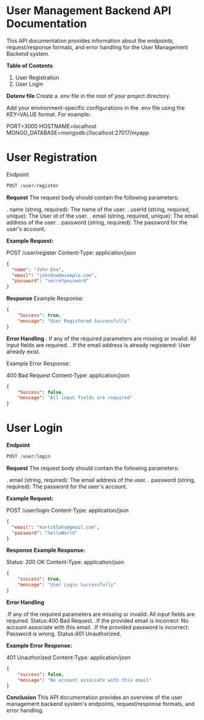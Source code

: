 # User Management Backend API Documentation

This API documentation provides information about the endpoints, request/response formats, and error handling for the User Management Backend system.

**Table of Contents**
1. User Registration
2. User Login

**Dotenv file**
Create a .env file in the root of your project directory.

Add your environment-specific configurations in the .env file using the KEY=VALUE format. For example:

PORT=3000
HOSTNAME=localhost
MONGO_DATABASE=mongodb://localhost:27017/myapp

# User Registration
Endpoint

```Javascript
POST /user/register
```
**Request**
The request body should contain the following parameters:

. name (string, required): The name of the user.
. userId (string, required, unique): The User id of the user.
. email (string, required, unique): The email address of the user.
. password (string, required): The password for the user's account.

**Example Request:**

POST /user/register
Content-Type: application/json

```json
{
  "name": "John Doe",
  "email": "johndoe@example.com",
  "password": "secretpassword"
}
```
**Response**
Example Response:
```json
{
    "Success": true,
    "message": "User Registered Successfully"
}
```

**Error Handling**
. If any of the required parameters are missing or invalid: All input fields are required.
. If the email address is already registered: User already exist.

Example Error Response:

400 Bad Request
Content-Type: application/json

```json
{
    "Success": false,
    "message": "All input fields are required"
}
```

# User Login

**Endpoint**

```javascript
POST /user/login
```

**Request**
The request body should contain the following parameters:

. email (string, required): The email address of the user.
. password (string, required): The password for the user's account.

**Example Request:**

POST /user/login
Content-Type: application/json

```json
{
  "email": "kartikSahu@gmail.com",
  "password": "helloWorld"
}
```
**Response**
**Example Response:**

Status: 200 OK
Content-Type: application/json

```json
{
    "success": true,
    "message": "User Login Successfully"
}
```

**Error Handling**

.If any of the required parameters are missing or invalid: All input fields are required. Status:400 Bad Request.
.If the provided email is incorrect: No account associate with this email.
.If the provided password is incorrect: Password is wrong. Status:401 Unauthorized.

**Example Error Response:**

401 Unauthorized
Content-Type: application/json

```json
{
    "success": false,
    "message": "No account associate with this email"
}
```

**Conclusion**
This API documentation provides an overview of the user management backend system's endpoints, request/response formats, and error handling.